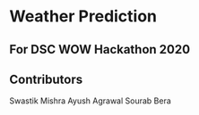 # Weather Prediction
## For DSC WOW Hackathon 2020
## Contributors
Swastik Mishra
Ayush Agrawal
Sourab Bera